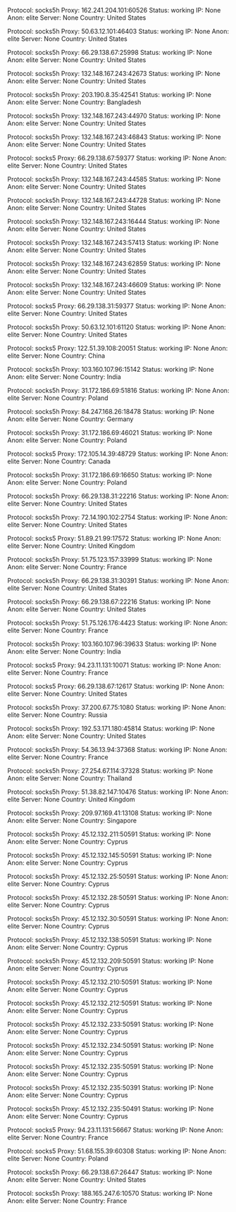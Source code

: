 Protocol: socks5h
Proxy: 162.241.204.101:60526
Status: working
IP: None
Anon: elite
Server: None
Country: United States

Protocol: socks5h
Proxy: 50.63.12.101:46403
Status: working
IP: None
Anon: elite
Server: None
Country: United States

Protocol: socks5h
Proxy: 66.29.138.67:25998
Status: working
IP: None
Anon: elite
Server: None
Country: United States

Protocol: socks5h
Proxy: 132.148.167.243:42673
Status: working
IP: None
Anon: elite
Server: None
Country: United States

Protocol: socks5h
Proxy: 203.190.8.35:42541
Status: working
IP: None
Anon: elite
Server: None
Country: Bangladesh

Protocol: socks5h
Proxy: 132.148.167.243:44970
Status: working
IP: None
Anon: elite
Server: None
Country: United States

Protocol: socks5h
Proxy: 132.148.167.243:46843
Status: working
IP: None
Anon: elite
Server: None
Country: United States

Protocol: socks5
Proxy: 66.29.138.67:59377
Status: working
IP: None
Anon: elite
Server: None
Country: United States

Protocol: socks5h
Proxy: 132.148.167.243:44585
Status: working
IP: None
Anon: elite
Server: None
Country: United States

Protocol: socks5h
Proxy: 132.148.167.243:44728
Status: working
IP: None
Anon: elite
Server: None
Country: United States

Protocol: socks5h
Proxy: 132.148.167.243:16444
Status: working
IP: None
Anon: elite
Server: None
Country: United States

Protocol: socks5h
Proxy: 132.148.167.243:57413
Status: working
IP: None
Anon: elite
Server: None
Country: United States

Protocol: socks5h
Proxy: 132.148.167.243:62859
Status: working
IP: None
Anon: elite
Server: None
Country: United States

Protocol: socks5h
Proxy: 132.148.167.243:46609
Status: working
IP: None
Anon: elite
Server: None
Country: United States

Protocol: socks5
Proxy: 66.29.138.31:59377
Status: working
IP: None
Anon: elite
Server: None
Country: United States

Protocol: socks5h
Proxy: 50.63.12.101:61120
Status: working
IP: None
Anon: elite
Server: None
Country: United States

Protocol: socks5
Proxy: 122.51.39.108:20051
Status: working
IP: None
Anon: elite
Server: None
Country: China

Protocol: socks5h
Proxy: 103.160.107.96:15142
Status: working
IP: None
Anon: elite
Server: None
Country: India

Protocol: socks5h
Proxy: 31.172.186.69:51816
Status: working
IP: None
Anon: elite
Server: None
Country: Poland

Protocol: socks5h
Proxy: 84.247.168.26:18478
Status: working
IP: None
Anon: elite
Server: None
Country: Germany

Protocol: socks5h
Proxy: 31.172.186.69:46021
Status: working
IP: None
Anon: elite
Server: None
Country: Poland

Protocol: socks5
Proxy: 172.105.14.39:48729
Status: working
IP: None
Anon: elite
Server: None
Country: Canada

Protocol: socks5h
Proxy: 31.172.186.69:16650
Status: working
IP: None
Anon: elite
Server: None
Country: Poland

Protocol: socks5h
Proxy: 66.29.138.31:22216
Status: working
IP: None
Anon: elite
Server: None
Country: United States

Protocol: socks5h
Proxy: 72.14.190.102:2754
Status: working
IP: None
Anon: elite
Server: None
Country: United States

Protocol: socks5
Proxy: 51.89.21.99:17572
Status: working
IP: None
Anon: elite
Server: None
Country: United Kingdom

Protocol: socks5h
Proxy: 51.75.123.157:33999
Status: working
IP: None
Anon: elite
Server: None
Country: France

Protocol: socks5h
Proxy: 66.29.138.31:30391
Status: working
IP: None
Anon: elite
Server: None
Country: United States

Protocol: socks5h
Proxy: 66.29.138.67:22216
Status: working
IP: None
Anon: elite
Server: None
Country: United States

Protocol: socks5h
Proxy: 51.75.126.176:4423
Status: working
IP: None
Anon: elite
Server: None
Country: France

Protocol: socks5h
Proxy: 103.160.107.96:39633
Status: working
IP: None
Anon: elite
Server: None
Country: India

Protocol: socks5
Proxy: 94.23.11.131:10071
Status: working
IP: None
Anon: elite
Server: None
Country: France

Protocol: socks5
Proxy: 66.29.138.67:12617
Status: working
IP: None
Anon: elite
Server: None
Country: United States

Protocol: socks5h
Proxy: 37.200.67.75:1080
Status: working
IP: None
Anon: elite
Server: None
Country: Russia

Protocol: socks5h
Proxy: 192.53.171.180:45814
Status: working
IP: None
Anon: elite
Server: None
Country: United States

Protocol: socks5h
Proxy: 54.36.13.94:37368
Status: working
IP: None
Anon: elite
Server: None
Country: France

Protocol: socks5h
Proxy: 27.254.67.114:37328
Status: working
IP: None
Anon: elite
Server: None
Country: Thailand

Protocol: socks5h
Proxy: 51.38.82.147:10476
Status: working
IP: None
Anon: elite
Server: None
Country: United Kingdom

Protocol: socks5h
Proxy: 209.97.169.41:13108
Status: working
IP: None
Anon: elite
Server: None
Country: Singapore

Protocol: socks5h
Proxy: 45.12.132.211:50591
Status: working
IP: None
Anon: elite
Server: None
Country: Cyprus

Protocol: socks5h
Proxy: 45.12.132.145:50591
Status: working
IP: None
Anon: elite
Server: None
Country: Cyprus

Protocol: socks5h
Proxy: 45.12.132.25:50591
Status: working
IP: None
Anon: elite
Server: None
Country: Cyprus

Protocol: socks5h
Proxy: 45.12.132.28:50591
Status: working
IP: None
Anon: elite
Server: None
Country: Cyprus

Protocol: socks5h
Proxy: 45.12.132.30:50591
Status: working
IP: None
Anon: elite
Server: None
Country: Cyprus

Protocol: socks5h
Proxy: 45.12.132.138:50591
Status: working
IP: None
Anon: elite
Server: None
Country: Cyprus

Protocol: socks5h
Proxy: 45.12.132.209:50591
Status: working
IP: None
Anon: elite
Server: None
Country: Cyprus

Protocol: socks5h
Proxy: 45.12.132.210:50591
Status: working
IP: None
Anon: elite
Server: None
Country: Cyprus

Protocol: socks5h
Proxy: 45.12.132.212:50591
Status: working
IP: None
Anon: elite
Server: None
Country: Cyprus

Protocol: socks5h
Proxy: 45.12.132.233:50591
Status: working
IP: None
Anon: elite
Server: None
Country: Cyprus

Protocol: socks5h
Proxy: 45.12.132.234:50591
Status: working
IP: None
Anon: elite
Server: None
Country: Cyprus

Protocol: socks5h
Proxy: 45.12.132.235:50591
Status: working
IP: None
Anon: elite
Server: None
Country: Cyprus

Protocol: socks5h
Proxy: 45.12.132.235:50391
Status: working
IP: None
Anon: elite
Server: None
Country: Cyprus

Protocol: socks5h
Proxy: 45.12.132.235:50491
Status: working
IP: None
Anon: elite
Server: None
Country: Cyprus

Protocol: socks5
Proxy: 94.23.11.131:56667
Status: working
IP: None
Anon: elite
Server: None
Country: France

Protocol: socks5
Proxy: 51.68.155.39:60308
Status: working
IP: None
Anon: elite
Server: None
Country: Poland

Protocol: socks5h
Proxy: 66.29.138.67:26447
Status: working
IP: None
Anon: elite
Server: None
Country: United States

Protocol: socks5h
Proxy: 188.165.247.6:10570
Status: working
IP: None
Anon: elite
Server: None
Country: France

